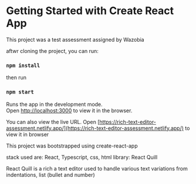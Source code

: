 # Getting Started with Create React App

This project was a test assessment assigned by Wazobia

aftwr cloning the project, you can run:

### `npm install`

then run

### `npm start`

Runs the app in the development mode.\
Open [http://localhost:3000](http://localhost:3000) to view it in the browser.


You can also view the live URL.
Open [https://rich-text-editor-assessment.netlify.app/](https://rich-text-editor-assessment.netlify.app/) to view it in browser

This project was bootstrapped using create-react-app

stack used are: React, Typescript, css, html
library: React Quill

React Quill is a rich a text editor used to handle various text variations from indentations, list (bullet and number)

